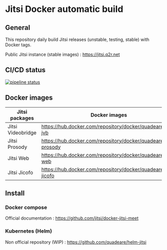 # Jitsi Docker automatic build

## General

This repository daily build Jitsi releases (unstable, testing, stable) with Docker tags.

Public Jitsi instance (stable images) : https://jitsi.q2r.net

## CI/CD status
[![pipeline status](https://gitlab.com/quadeare/jitsi-docker-build/badges/master/pipeline.svg)](https://gitlab.com/quadeare/jitsi-docker-build/-/commits/master)

## Docker images


| Jitsi packages    | Docker images                                                   |
|-------------------|-----------------------------------------------------------------|
| Jitsi Videobridge | https://hub.docker.com/repository/docker/quadeare/jitsi-jvb     |
| Jitsi Prosody     | https://hub.docker.com/repository/docker/quadeare/jitsi-prosody |
| Jitsi Web         | https://hub.docker.com/repository/docker/quadeare/jitsi-web     |
| Jitsi Jicofo      | https://hub.docker.com/repository/docker/quadeare/jitsi-jicofo  |

## Install

### Docker compose

Official documentation : https://github.com/jitsi/docker-jitsi-meet

### Kubernetes (Helm)

Non official repository (WIP) : https://github.com/quadeare/helm-jitsi
